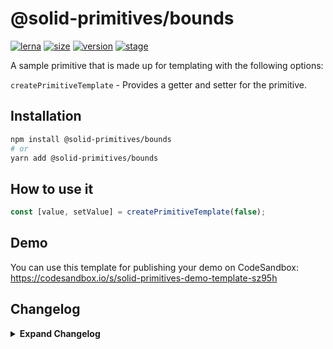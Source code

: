 # @solid-primitives/bounds

[![lerna](https://img.shields.io/badge/maintained%20with-lerna-cc00ff.svg?style=for-the-badge)](https://lerna.js.org/)
[![size](https://img.shields.io/bundlephobia/minzip/@solid-primitives/bounds?style=for-the-badge&label=size)](https://bundlephobia.com/package/@solid-primitives/bounds)
[![version](https://img.shields.io/npm/v/@solid-primitives/bounds?style=for-the-badge)](https://www.npmjs.com/package/@solid-primitives/bounds)
[![stage](https://img.shields.io/endpoint?style=for-the-badge&url=https%3A%2F%2Fraw.githubusercontent.com%2Fsolidjs-community%2Fsolid-primitives%2Fmain%2Fassets%2Fbadges%2Fstage-0.json)](https://github.com/solidjs-community/solid-primitives#contribution-process)

A sample primitive that is made up for templating with the following options:

`createPrimitiveTemplate` - Provides a getter and setter for the primitive.

## Installation

```bash
npm install @solid-primitives/bounds
# or
yarn add @solid-primitives/bounds
```

## How to use it

```ts
const [value, setValue] = createPrimitiveTemplate(false);
```

## Demo

You can use this template for publishing your demo on CodeSandbox: https://codesandbox.io/s/solid-primitives-demo-template-sz95h

## Changelog

<details>
<summary><b>Expand Changelog</b></summary>

0.0.100

Initial release as a Stage-0 primitive.

</details>
